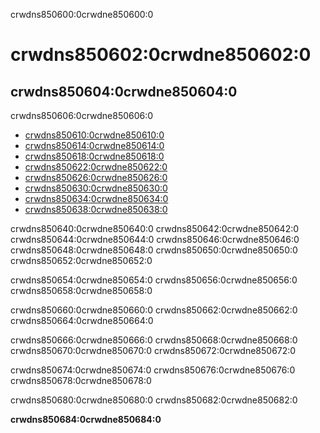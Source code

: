 crwdns850600:0crwdne850600:0
# crwdns850602:0crwdne850602:0

## crwdns850604:0crwdne850604:0

crwdns850606:0crwdne850606:0

- [crwdns850610:0crwdne850610:0](crwdns850608:0crwdne850608:0)
- [crwdns850614:0crwdne850614:0](crwdns850612:0crwdne850612:0)
- [crwdns850618:0crwdne850618:0](crwdns850616:0crwdne850616:0)
- [crwdns850622:0crwdne850622:0](crwdns850620:0crwdne850620:0)
- [crwdns850626:0crwdne850626:0](crwdns850624:0crwdne850624:0)
- [crwdns850630:0crwdne850630:0](crwdns850628:0crwdne850628:0)
- [crwdns850634:0crwdne850634:0](crwdns850632:0crwdne850632:0)
- [crwdns850638:0crwdne850638:0](crwdns850636:0crwdne850636:0)

crwdns850640:0crwdne850640:0 crwdns850642:0crwdne850642:0 crwdns850644:0crwdne850644:0 crwdns850646:0crwdne850646:0 crwdns850648:0crwdne850648:0 crwdns850650:0crwdne850650:0 crwdns850652:0crwdne850652:0

crwdns850654:0crwdne850654:0 crwdns850656:0crwdne850656:0 crwdns850658:0crwdne850658:0

crwdns850660:0crwdne850660:0 crwdns850662:0crwdne850662:0 crwdns850664:0crwdne850664:0

crwdns850666:0crwdne850666:0 crwdns850668:0crwdne850668:0 crwdns850670:0crwdne850670:0 crwdns850672:0crwdne850672:0

crwdns850674:0crwdne850674:0 crwdns850676:0crwdne850676:0 crwdns850678:0crwdne850678:0

crwdns850680:0crwdne850680:0 crwdns850682:0crwdne850682:0

**crwdns850684:0crwdne850684:0**
